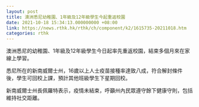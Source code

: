 ```yaml
---
layout: post
title: 澳洲悉尼幼稚園、1年級及12年級學生今起重返校園
date: 2021-10-18 15:34:13.000000000 +08:00
link: https://news.rthk.hk/rthk/ch/component/k2/1615735-20211018.htm
categories: rthk
---
```


澳洲悉尼的幼稚園、1年級及12年級學生今日起率先重返校園，結束多個月來在家線上學習。

悉尼所在的新南威爾士州，16歲以上人士疫苗接種率達致八成，符合解封條件後，學生可回校上課，預計其他班級學生下星期回校。

新南威爾士州長佩羅特表示，疫情未結束，呼籲州內民眾遵守餘下健康守則，包括維持社交距離。
